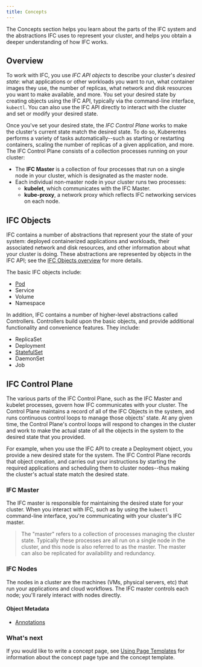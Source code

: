 ```yaml
---
title: Concepts
---
```


The Concepts section helps you learn about the parts of the IFC system and the abstractions IFC uses to represent your cluster, and helps you obtain a deeper understanding of how IFC works.

## Overview

To work with IFC, you use *IFC API objects* to describe your cluster's *desired state*: what applications or other workloads you want to run, what container images they use, the number of replicas, what network and disk resources you want to make available, and more. You set your desired state by creating objects using the IFC API, typically via the command-line interface, `kubectl`. You can also use the IFC API directly to interact with the cluster and set or modify your desired state.

Once you've set your desired state, the *IFC Control Plane* works to make the cluster's current state match the desired state. To do so, Kuberentes performs a variety of tasks automatically--such as starting or restarting containers, scaling the number of replicas of a given application, and more. The IFC Control Plane consists of a collection processes running on your cluster:

* The **IFC Master** is a collection of four processes that run on a single node in your cluster, which is designated as the master node.
* Each individual non-master node in your cluster runs two processes:
  * **kubelet**, which communicates with the IFC Master.
  * **kube-proxy**, a network proxy which reflects IFC networking services on each node.

## IFC Objects

IFC contains a number of abstractions that represent your the state of your system: deployed containerized applications and workloads, their associated network and disk resources, and other information about what your cluster is doing. These abstractions are represented by objects in the IFC API; see the [IFC Objects overview](/docs/concepts/abstractions/overview/) for more details.

The basic IFC objects include:

* [Pod](/docs/concepts/abstractions/pod/)
* Service
* Volume
* Namespace

In addition, IFC contains a number of higher-level abstractions called Controllers. Controllers build upon the basic objects, and provide additional functionality and convenience features. They include:

* ReplicaSet
* Deployment
* [StatefulSet](/docs/concepts/abstractions/controllers/statefulsets/)
* DaemonSet
* Job

## IFC Control Plane

The various parts of the IFC Control Plane, such as the IFC Master and kubelet processes, govern how IFC communicates with your cluster. The Control Plane maintains a record of all of the IFC Objects in the system, and runs continuous control loops to manage those objects' state. At any given time, the Control Plane's control loops will respond to changes in the cluster and work to make the actual state of all the objects in the system to the desired state that you provided.

For example, when you use the IFC API to create a Deployment object, you provide a new desired state for the system. The IFC Control Plane records that object creation, and carries out your instructions by starting the required applications and scheduling them to cluster nodes--thus making the cluster's actual state match the desired state.

### IFC Master

The IFC master is responsible for maintaining the desired state for your cluster. When you interact with IFC, such as by using the `kubectl` command-line interface, you're communicating with your cluster's IFC master.

> The "master" refers to a collection of processes managing the cluster state.  Typically these processes are all run on a single node in the cluster, and this node is also referred to as the master. The master can also be replicated for availability and redundancy.

### IFC Nodes

The nodes in a cluster are the machines (VMs, physical servers, etc) that run your applications and cloud workflows. The IFC master controls each node; you'll rarely interact with nodes directly.

#### Object Metadata


* [Annotations](/docs/concepts/object-metadata/annotations/)


### What's next

If you would like to write a concept page, see
[Using Page Templates](/docs/contribute/page-templates/)
for information about the concept page type and the concept template.
